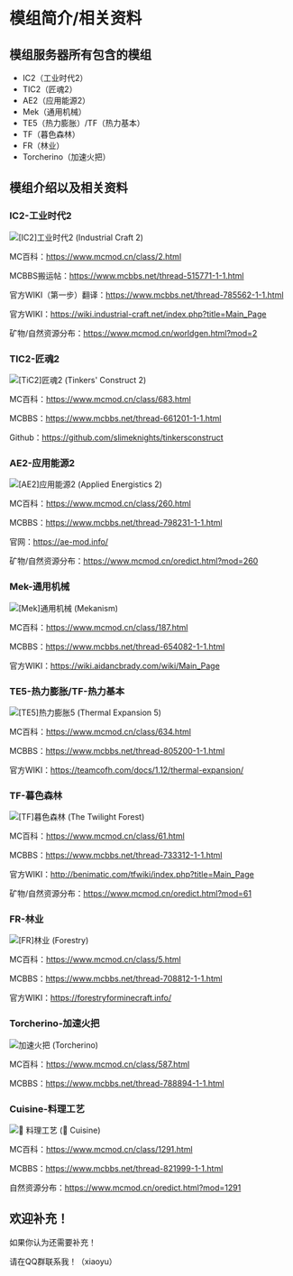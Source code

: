 # 模组简介/相关资料

## 模组服务器所有包含的模组

-  IC2（工业时代2）
-  TIC2（匠魂2）
-  AE2（应用能源2）
-  Mek（通用机械）
-  TE5（热力膨胀）/TF（热力基本）
-  TF（暮色森林）
-  FR（林业）
- Torcherino（加速火把）

## 模组介绍以及相关资料

### IC2-工业时代2

![[IC2]工业时代2 (Industrial Craft 2)](2.assets/1596622593_79030_ggIm.jpg)

MC百科：https://www.mcmod.cn/class/2.html

MCBBS搬运帖：https://www.mcbbs.net/thread-515771-1-1.html

官方WIKI（第一步）翻译：https://www.mcbbs.net/thread-785562-1-1.html

官方WIKI：https://wiki.industrial-craft.net/index.php?title=Main_Page

矿物/自然资源分布：https://www.mcmod.cn/worldgen.html?mod=2

### TIC2-匠魂2

![[TiC2]匠魂2 (Tinkers' Construct 2)](2.assets/1594772004_79030_cdWc.jpg)

MC百科：https://www.mcmod.cn/class/683.html

MCBBS：https://www.mcbbs.net/thread-661201-1-1.html

Github：https://github.com/slimeknights/tinkersconstruct

### AE2-应用能源2

![[AE2]应用能源2 (Applied Energistics 2)](2.assets/1603350092_79030_lwvZ.jpg)

MC百科：https://www.mcmod.cn/class/260.html

MCBBS：https://www.mcbbs.net/thread-798231-1-1.html

官网：https://ae-mod.info/

矿物/自然资源分布：https://www.mcmod.cn/oredict.html?mod=260

### Mek-通用机械

![[Mek]通用机械 (Mekanism)](2.assets/1597336965_79030_lpvp.jpg)

MC百科：https://www.mcmod.cn/class/187.html

MCBBS：https://www.mcbbs.net/thread-654082-1-1.html

官方WIKI：https://wiki.aidancbrady.com/wiki/Main_Page

### TE5-热力膨胀/TF-热力基本

![[TE5]热力膨胀5 (Thermal Expansion 5)](2.assets/1497967134_9203_KOHv.jpg)

MC百科：https://www.mcmod.cn/class/634.html

MCBBS：https://www.mcbbs.net/thread-805200-1-1.html

官方WIKI：https://teamcofh.com/docs/1.12/thermal-expansion/

### TF-暮色森林

![[TF]暮色森林 (The Twilight Forest)](2.assets/1585132338_79030_DksA.jpg)

MC百科：https://www.mcmod.cn/class/61.html

MCBBS：https://www.mcbbs.net/thread-733312-1-1.html

官方WIKI：http://benimatic.com/tfwiki/index.php?title=Main_Page

矿物/自然资源分布：https://www.mcmod.cn/oredict.html?mod=61

### FR-林业

![[FR]林业 (Forestry)](2.assets/1594864805_10167_YKme.jpg)

MC百科：https://www.mcmod.cn/class/5.html

MCBBS：https://www.mcbbs.net/thread-708812-1-1.html

官方WIKI：https://forestryforminecraft.info/

### Torcherino-加速火把

![加速火把 (Torcherino)](2.assets/1512748636_17361_WqSz.jpg)

MC百科：https://www.mcmod.cn/class/587.html

MCBBS：https://www.mcbbs.net/thread-788894-1-1.html

### Cuisine-料理工艺

![🍳 料理工艺 (🍳 Cuisine)](2.assets/1537068020_10082_WyDu.jpg)

MC百科：https://www.mcmod.cn/class/1291.html

MCBBS：https://www.mcbbs.net/thread-821999-1-1.html

自然资源分布：https://www.mcmod.cn/oredict.html?mod=1291

## 欢迎补充！

如果你认为还需要补充！

请在QQ群联系我！（xiaoyu）